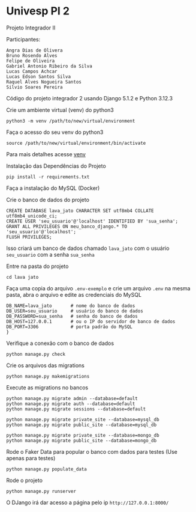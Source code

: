 # Univesp PI 2

Projeto Integrador II

Participantes:

```
Angra Dias de Olivera
Bruno Rosendo Alves
Felipe de Oliveira
Gabriel Antonio Ribeiro da Silva
Lucas Campos Achcar
Lucas Edson Santos Silva
Raquel Alves Nogueira Santos
Silvio Soares Pereira
```

Código do projeto integrador 2 usando Django 5.1.2 e Python 3.12.3

Crie um ambiente virtual (venv) do python3 

```
python3 -m venv /path/to/new/virtual/environment
```

Faça o acesso do seu venv do python3

```
source /path/to/new/virtual/environment/bin/activate
```

Para mais detalhes acesse [venv](https://docs.python.org/pt-br/3/library/venv.html)

Instalação das Dependências do Projeto

```
pip install -r requirements.txt
```

Faça a instalação do MySQL (Docker)

Crie o banco de dados do projeto

```
CREATE DATABASE lava_jato CHARACTER SET utf8mb4 COLLATE utf8mb4_unicode_ci;
CREATE USER 'seu_usuario'@'localhost' IDENTIFIED BY 'sua_senha';
GRANT ALL PRIVILEGES ON meu_banco_django.* TO 'seu_usuario'@'localhost';
FLUSH PRIVILEGES;
```

Isso criará um banco de dados chamado ```lava_jato``` com o usuário ```seu_usuario``` com a senha ```sua_senha```

Entre na pasta do projeto 

```
cd lava jato
```

Faça uma copia do arquivo ```.env-exemplo``` e crie um arquivo  ```.env``` na mesma pasta, abra o arquivo e edite as credenciais do MySQL

```
DB_NAME=lava_jato       # nome do banco de dados
DB_USER=seu_usuario     # usuário do banco de dados
DB_PASSWORD=sua_senha   # senha do banco de dados
DB_HOST=127.0.0.1       # ou o IP do servidor de banco de dados
DB_PORT=3306            # porta padrão do MySQL
}
```

Verifique a conexão com o banco de dados

```
python manage.py check
```

Crie os arquivos das migrations

```
python manage.py makemigrations
```

Execute as migrations no bancos

```
python manage.py migrate admin --database=default
python manage.py migrate auth --database=default
python manage.py migrate sessions --database=default

python manage.py migrate private_site --database=mysql_db
python manage.py migrate public_site --database=mysql_db

python manage.py migrate private_site --database=mongo_db
python manage.py migrate public_site --database=mongo_db
```

Rode o Faker Data para popular o banco com dados para testes (Use apenas para testes)

```
python manage.py populate_data
```

Rode o projeto

```
python manage.py runserver
```

O DJango irá dar acesso a página pelo ip ```http://127.0.0.1:8000/```
